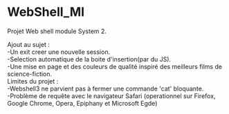 # WebShell_MI
Projet Web shell module System 2.

Ajout au sujet :<br>
	-Un exit creer une nouvelle session.<br>
	-Selection automatique de la boite d'insertion(par du JS).<br>
	-Une mise en page et des couleurs de qualité inspiré des meilleurs films de science-fiction.<br>
Limites du projet :<br>
	-Webshell3 ne parvient pas à fermer une commande 'cat' bloquante.<br>
	-Problème de requête avec le navigateur Safari (operationnel sur Firefox, Google Chrome, Opera, Epiphany et Microsoft Egde)<br>

